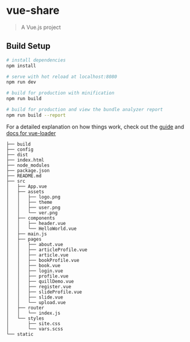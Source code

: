 # vue-share

> A Vue.js project

## Build Setup

``` bash
# install dependencies
npm install

# serve with hot reload at localhost:8080
npm run dev

# build for production with minification
npm run build

# build for production and view the bundle analyzer report
npm run build --report
```

For a detailed explanation on how things work, check out the [guide](http://vuejs-templates.github.io/webpack/) and [docs for vue-loader](http://vuejs.github.io/vue-loader)

```
├── build
├── config
├── dist
├── index.html
├── node_modules
├── package.json
├── README.md
├── src
│   ├── App.vue
│   ├── assets
│   │   ├── logo.png
│   │   ├── theme
│   │   ├── user.png
│   │   └── ver.png
│   ├── components
│   │   ├── header.vue
│   │   └── HelloWorld.vue
│   ├── main.js
│   ├── pages
│   │   ├── about.vue
│   │   ├── articleProfile.vue
│   │   ├── article.vue
│   │   ├── bookProfile.vue
│   │   ├── book.vue
│   │   ├── login.vue
│   │   ├── profile.vue
│   │   ├── quillDemo.vue
│   │   ├── register.vue
│   │   ├── slideProfile.vue
│   │   ├── slide.vue
│   │   └── upload.vue
│   ├── router
│   │   └── index.js
│   └── styles
│       ├── site.css
│       └── vars.scss
└── static

``` 